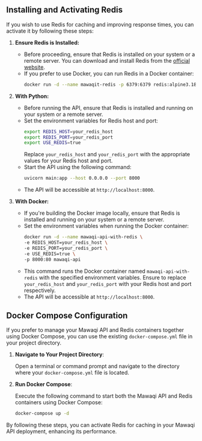 ## Installing and Activating Redis

If you wish to use Redis for caching and improving response times, you can activate it by following these steps:

1. **Ensure Redis is Installed:**

   - Before proceeding, ensure that Redis is installed on your system or a remote server. You can download and install Redis from the [official website](https://redis.io/download).
   - If you prefer to use Docker, you can run Redis in a Docker container:
     ```bash
     docker run -d --name mawaqit-redis -p 6379:6379 redis:alpine3.18
     ```

2. **With Python:**

   - Before running the API, ensure that Redis is installed and running on your system or a remote server.
   - Set the environment variables for Redis host and port:
     ```bash
     export REDIS_HOST=your_redis_host
     export REDIS_PORT=your_redis_port
     export USE_REDIS=true
     ```
     Replace `your_redis_host` and `your_redis_port` with the appropriate values for your Redis host and port.
   - Start the API using the following command:
     ```bash
     uvicorn main:app --host 0.0.0.0 --port 8000
     ```
   - The API will be accessible at `http://localhost:8000`.

3. **With Docker:**

   - If you're building the Docker image locally, ensure that Redis is installed and running on your system or a remote server.
   - Set the environment variables when running the Docker container:
     ```bash
     docker run -d --name mawaqi-api-with-redis \
     -e REDIS_HOST=your_redis_host \
     -e REDIS_PORT=your_redis_port \
     -e USE_REDIS=true \
     -p 8000:80 mawaqi-api
     ```
   - This command runs the Docker container named `mawaqi-api-with-redis` with the specified environment variables. Ensure to replace `your_redis_host` and `your_redis_port` with your Redis host and port respectively.
   - The API will be accessible at `http://localhost:8000`.

## Docker Compose Configuration

If you prefer to manage your Mawaqi API and Redis containers together using Docker Compose, you can use the existing `docker-compose.yml` file in your project directory.

1. **Navigate to Your Project Directory**:

   Open a terminal or command prompt and navigate to the directory where your `docker-compose.yml` file is located.

2. **Run Docker Compose**:

   Execute the following command to start both the Mawaqi API and Redis containers using Docker Compose:

   ```bash
   docker-compose up -d
   ```

By following these steps, you can activate Redis for caching in your Mawaqi API deployment, enhancing its performance.
